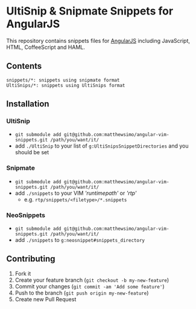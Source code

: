 UltiSnip & Snipmate Snippets for AngularJS
==========================================

This repository contains snippets files for [AngularJS](http://angularjs.org/) including JavaScript, HTML, CoffeeScript and HAML.

## Contents

    snippets/*: snippets using snipmate format
    UltiSnips/*: snippets using UltiSnips format

## Installation

### UltiSnip
 - `git submodule add git@github.com:matthewsimo/angular-vim-snippets.git /path/you/want/it/`
 - add `./UltiSnip` to your list of `g:UltiSnipsSnippetDirectories` and you should be set

### Snipmate

 - `git submodule add git@github.com:matthewsimo/angular-vim-snippets.git /path/you/want/it/`
 - add `./snippets` to your VIM *'runtimepath'* or *'rtp'*
   - e.g. `rtp/snippets/<filetype>/*.snippets`

### NeoSnippets

 - `git submodule add git@github.com:matthewsimo/angular-vim-snippets.git /path/you/want/it/`
 - add `./snippets` to `g:neosnippet#snippets_directory`

## Contributing

1. Fork it
2. Create your feature branch (`git checkout -b my-new-feature`)
3. Commit your changes (`git commit -am 'Add some feature'`)
4. Push to the branch (`git push origin my-new-feature`)
5. Create new Pull Request
